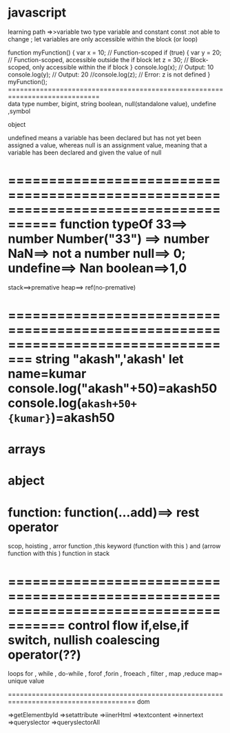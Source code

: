 # javascript

learning path
=>>variable
two type variable and constant
const :not able to change ;
let variables are only accessible within the block (or loop)

function myFunction() {
var x = 10; // Function-scoped
if (true) {
var y = 20; // Function-scoped, accessible outside the if block
let z = 30; // Block-scoped, only accessible within the if block
}
console.log(x); // Output: 10
console.log(y); // Output: 20
//console.log(z); // Error: z is not defined
}
myFunction();
=============================================================================\
data type
number, bigint, string boolean, null(standalone value), undefine ,symbol

object

undefined means a variable has been declared but has not yet been assigned a value, whereas null is an assignment value, meaning that a variable has been declared and given the value of null

====================================================================================
function
typeOf
33==> number
Number("33") ==> number
NaN==> not a number
null==> 0;
undefine==> Nan
boolean==>1,0
================================================================================
stack==>premative
heap==> ref(no-premative)

=================================================================================
string
"akash",'akash'
let name=kumar
console.log("akash"+50)=akash50
console.log(`akash+50+{kumar}`)=akash50
======================================================================================
arrays
=====================================================================================
abject
=====================================================================================
function:
function(...add)==> rest operator
=====================================================================================
scop, hoisting , arror function ,this keyword (function with this ) and (arrow function with this )
function in stack

=====================================================================================
control flow
if,else,if switch, nullish coalescing operator(??)
======================================================================================
loops
for , while , do-while , forof ,forin , froeach , filter , map ,reduce
map= unique value

======================================================================================
dom

=>getElementbyId
=>setattribute
=>iinerHtml
=>textcontent
=>innertext
=>queryslector
=>queryslectorAll
